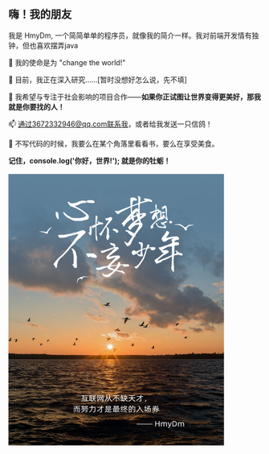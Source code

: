 ## 嗨！我的朋友
我是 HmyDm, 一个简简单单的程序员，就像我的简介一样。我对前端开发情有独钟，但也喜欢摆弄java

🚀 我的使命是为 "change the world!"

🌱 目前，我正在深入研究......[暂时没想好怎么说，先不填]

👯 我希望与专注于社会影响的项目合作——**如果你正试图让世界变得更美好，那我就是你要找的人！**

📫 通过3672332946@qq.com联系我，或者给我发送一只信鸽！ 

🎨 不写代码的时候，我要么在某个角落里看看书，要么在享受美食。

**记住，console.log('你好，世界!'); 就是你的牡蛎！**<br><br>
 <img src="./1.png" alt="1" width="430" height="540" />
